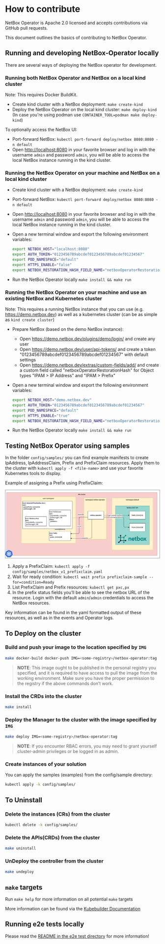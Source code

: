 # How to contribute

NetBox Operator is Apache 2.0 licensed and accepts contributions via GitHub pull requests. 

This document outlines the basics of contributing to NetBox Operator.

## Running and developing NetBox-Operator locally

There are several ways of deploying the NetBox operator for development. 

### Running both NetBox Operator and NetBox on a local kind cluster

Note: This requires Docker BuildKit.

- Create kind cluster with a NetBox deployment: `make create-kind`
- Deploy the NetBox Operator on the local kind cluster: `make deploy-kind` (In case you're using podman use `CONTAINER_TOOL=podman make deploy-kind`)

To optionally access the NetBox UI:

- Port-forward NetBox: `kubectl port-forward deploy/netbox 8080:8080 -n default`
- Open <http://localhost:8080> in your favorite browser and log in with the username `admin` and password `admin`, you will be able to access the local NetBox instance running in the kind cluster.

### Running the NetBox Operator on your machine and NetBox on a local kind cluster

- Create kind cluster with a NetBox deployment: `make create-kind`
- Port-forward NetBox: `kubectl port-forward deploy/netbox 8080:8080 -n default`
- Open <http://localhost:8080> in your favorite browser and log in with the username `admin` and password `admin`, you will be able to access the local NetBox instance running in the kind cluster.
- Open a new terminal window and export the following environment variables:
  ```bash
  export NETBOX_HOST="localhost:8080"
  export AUTH_TOKEN="0123456789abcdef0123456789abcdef01234567"
  export POD_NAMESPACE="default"
  export HTTPS_ENABLE="false"
  export NETBOX_RESTORATION_HASH_FIELD_NAME="netboxOperatorRestorationHash"
  ```

- Run the NetBox Operator locally `make install && make run`

### Running the NetBox Operator on your machine and use an existing NetBox and Kubernetes cluster

Note: This requires a running NetBox instance that you can use (e.g. <https://demo.netbox.dev>) as well as a kubernetes cluster (can be as simple as `kind create cluster`)

- Prepare NetBox (based on the demo NetBox instance):
  - Open <https://demo.netbox.dev/plugins/demo/login/> and create any user
  - Open <https://demo.netbox.dev/user/api-tokens/> and create a token "0123456789abcdef0123456789abcdef01234567" with default settings
  - Open <https://demo.netbox.dev/extras/custom-fields/add/> and create a custom field called "netboxOperatorRestorationHash" for Object types "IPAM > IP Address" and "IPAM > Prefix"
- Open a new terminal window and export the following environment variables:
  ```bash
  export NETBOX_HOST="demo.netbox.dev"
  export AUTH_TOKEN="0123456789abcdef0123456789abcdef01234567"
  export POD_NAMESPACE="default"
  export HTTPS_ENABLE="true"
  export NETBOX_RESTORATION_HASH_FIELD_NAME="netboxOperatorRestorationHash"
  ```

- Run the NetBox Operator locally `make install && make run`

## Testing NetBox Operator using samples

In the folder `config/samples/` you can find example manifests to create IpAddress, IpAddressClaim, Prefix and PrefixClaim resources. Apply them to the cluster with `kubectl apply -f <file-name>` and use your favorite Kubernetes tools to display.

Example of assigning a Prefix using PrefixClaim:

![Figure 2: PrefixClaim example with a NetBox and NetBox Operator instance deployed on the same cluster](docs/prefixclaim-sample-with-netbox-running-in-cluster.drawio.svg)

1. Apply a PrefixClaim: `kubectl apply -f config/samples/netbox_v1_prefixclaim.yaml`
2. Wait for ready condition: `kubectl wait prefix prefixclaim-sample --for=condition=Ready`
3. List PrefixClaim and Prefix resources: `kubectl get pxc,px`
4. In the prefix status fields you’ll be able to see the netbox URL of the resource. Login with the default `admin`/`admin` credentials to access the NetBox resources.

Key information can be found in the yaml formatted output of these resources, as well as in the events and Operator logs.

## To Deploy on the cluster

### Build and push your image to the location specified by `IMG`

```sh
make docker-build docker-push IMG=<some-registry>/netbox-operator:tag
```

> **NOTE**: This image ought to be published in the personal registry you specified, and it is required to have access to pull the image from the working environment. Make sure you have the proper permission to the registry if the above commands don’t work.

### Install the CRDs into the cluster

```sh
make install
```

### Deploy the Manager to the cluster with the image specified by `IMG`

```sh
make deploy IMG=<some-registry>/netbox-operator:tag
```

> **NOTE**: If you encounter RBAC errors, you may need to grant yourself cluster-admin
privileges or be logged in as admin.

### Create instances of your solution

You can apply the samples (examples) from the config/sample directory:

```sh
kubectl apply -k config/samples/
```

## To Uninstall

### Delete the instances (CRs) from the cluster

```sh
kubectl delete -k config/samples/
```

### Delete the APIs(CRDs) from the cluster

```sh
make uninstall
```

### UnDeploy the controller from the cluster

```sh
make undeploy
```

## `make` targets

Run `make help` for more information on all potential `make` targets

More information can be found via the [Kubebuilder Documentation](https://book.kubebuilder.io/introduction.html)

## Running e2e tests locally

Please read the [README in the e2e test directory] for more information!

[README in the e2e test directory]: ./tests/e2e/README.md
